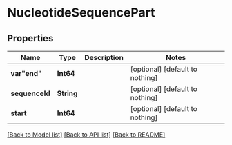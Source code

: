# NucleotideSequencePart


## Properties
Name | Type | Description | Notes
------------ | ------------- | ------------- | -------------
**var&quot;end&quot;** | **Int64** |  | [optional] [default to nothing]
**sequenceId** | **String** |  | [optional] [default to nothing]
**start** | **Int64** |  | [optional] [default to nothing]


[[Back to Model list]](../README.md#models) [[Back to API list]](../README.md#api-endpoints) [[Back to README]](../README.md)


